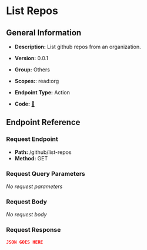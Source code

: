 # List Repos

## General Information

- **Description:** List github repos from an organization.

- **Version:** 0.0.1
- **Group:** Others
- **Scopes:**: read:org
- **Endpoint Type:** Action
- **Code:** [🔗](https://github.com/NangoHQ/integration-templates/tree/main/integrations/github/actions/list-repos.ts)

## Endpoint Reference

### Request Endpoint

- **Path:** /github/list-repos
- **Method:** GET

### Request Query Parameters

_No request parameters_

### Request Body

_No request body_

### Request Response

```json
JSON GOES HERE
```
